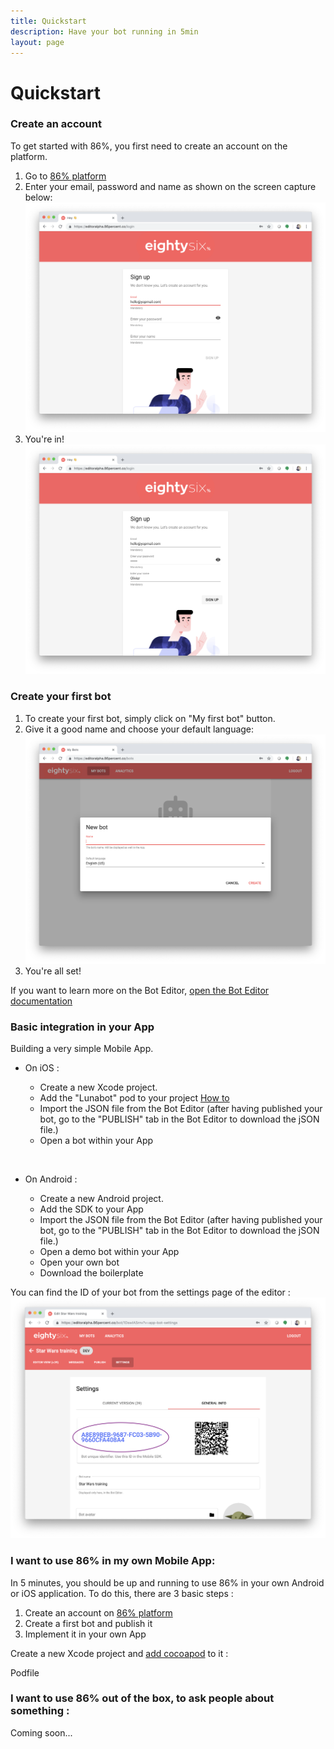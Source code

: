 ```yaml
---
title: Quickstart
description: Have your bot running in 5min
layout: page
---
```


# Quickstart

### Create an account

To get started with 86%, you first need to create an account on the platform.
1. Go to [86% platform](https://editor.86percent.co)
2. Enter your email, password and name as shown on the screen capture below: 
![Sign up on 86percent.co](/resources/signup.png)
3. You're in!
![Connected to 86percent.co](/resources/justLoggedIn.png) 

### Create your first bot

1. To create your first bot, simply click on "My first bot" button.
2. Give it a good name and choose your default language:
![Connected to 86percent.co](/resources/giveItAName.png) 
3. You're all set!

If you want to learn more on the Bot Editor, [open the Bot Editor documentation](editor.md)

### Basic integration in your App 

Building a very simple Mobile App.

* On iOS : 
    * Create a new Xcode project. 
    * Add the "Lunabot" pod to your project 
[How to](https://guides.cocoapods.org/using/using-cocoapods.html)    
    * Import the JSON file from the Bot Editor (after having published your bot, go to the "PUBLISH" tab in the Bot Editor to download the jSON file.)
    * Open a bot within your App
    
    ```swift
        
    ```

* On Android : 
    * Create a new Android project. 
    * Add the SDK to your App
    * Import the JSON file from the Bot Editor (after having published your bot, go to the "PUBLISH" tab in the Bot Editor to download the jSON file.) 
    * Open a demo bot within your App 
    * Open your own bot
    * Download the boilerplate 
         
You can find the ID of your bot from the settings page of the editor : 
![Find the ID of your bot from the Web Editor](/resources/botID.png)      


### I want to use 86% in my own Mobile App:
In 5 minutes, you should be up and running to use 86% in your own Android or iOS application. To do this, there are 3 basic steps : 

1. Create an account on [86% platform](https://editor.86percent.co)
2. Create a first bot and publish it 
3. Implement it in your own App 

Create a new Xcode project and [add cocoapod](https://guides.cocoapods.org/using/using-cocoapods) to it :

Podfile

### I want to use 86% out of the box, to ask people about something : 
Coming soon... 